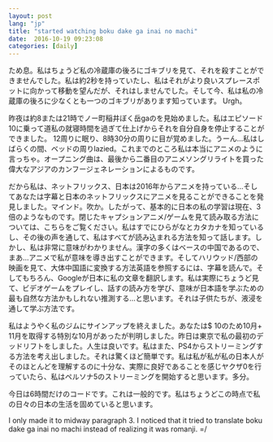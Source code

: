 ```yaml
---
layout: post
lang: "jp" 
title: "started watching boku dake ga inai no machi"
date:  2016-10-19 09:23:08
categories: [daily]
---
```

ため息。私はちょうど私の冷蔵庫の後ろにゴキブリを見て、それを殺すことができませんでした。私は約2秒を持っていたし、私はそれがより良いスプレースポットに向かって移動を望んだが、それはしませんでした。そして今、私は私の冷蔵庫の後ろに少なくとも一つのゴキブリがあります知っています。 Urgh。

昨夜は約8または21時でノー町稲井ぼく岳gaのを見始めました。私はエピソード10に乗って道私の就寝時間を過ぎて仕上げからそれを自分自身を停止することができました。 12周りに眠り、8時30分の周りに目が覚めました。うーん...私はしばらくの間、ベッドの周りlazied。これまでのところ私は本当にアニメのように言っちゃ。オープニング曲は、最後から二番目のアニメソングリライトを買った偉大なアジアのカンフージェネレーションによるものです。

だから私は、ネットフリックス、日本は2016年からアニメを持っている...そしてあなたは字幕と日本のネットフリックスにアニメを見ることができることを発見しました。マインド。吹か。したがって、基本的に日本の私の学習は現在、3倍のようなものです。閉じたキャプションアニメ/ゲームを見て読み取る方法については、こちらをご覧ください。私はすでにひらがなとカタカナを知っているし、その後の声を通して、私はすべてが読み込まれる方法を知って話します。しかし、私は非常に意味がわかりません。漢字の多くはベースの中国であるので、まあ...アニメで私が意味を導き出すことができます。そしてハリウッド/西部の映画を見て、大体中国語に変換する方法英語を参照するには、字幕を読んで。そしてもちろん、Googleが日本に私の文章を翻訳します。私は実際にちょうど見て、ビデオゲームをプレイし、話すの読み方を学び、意味が日本語を学ぶための最も自然な方法かもしれない推測する...と思います。それは子供たちが、液浸を通して学ぶ方法です。

私はようやく私のジムにサインアップを終えました。あなたは$ 10のため10月+ 11月を取得する特別な10月があったが判明しました。昨日は東京で私の最初のデッドリフトをしました。人生は良いです。私はまた、PS4からストリーミングする方法を考え出しました。それは驚くほど簡単です。私は私が私が私の日本人がそのほとんどを理解するのに十分な、実際に良好であることを感じヤクザ0を行っていたら、私はペルソナ5のストリーミングを開始すると思います。多分。

今日は6時間だけのコードです。これは一般的です。私はちょうどこの時点で私の日々の日本の生活を固めていると思います。

I only made it to midway paragraph 3. I noticed that it tried to translate boku dake ga inai no machi instead of realizing it was romanji. =/


